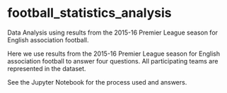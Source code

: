 # football_statistics_analysis
Data Analysis using results from the 2015-16 Premier League season for English association football. 

Here we use results from the 2015-16 Premier League season for English association football to answer four questions. All participating teams are represented in the dataset.

See the Jupyter Notebook for the process used and answers. 
